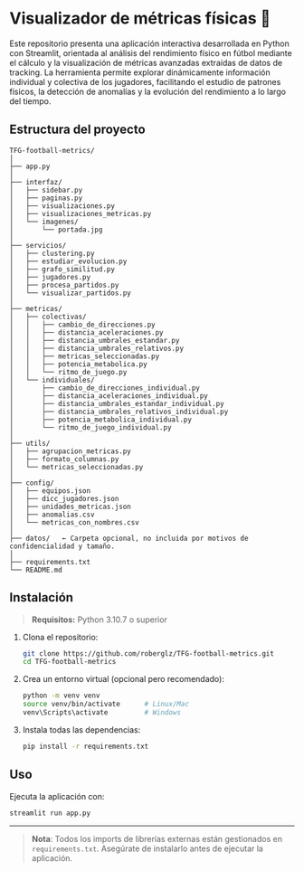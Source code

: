 # Visualizador de métricas físicas 🧠

Este repositorio presenta una aplicación interactiva desarrollada en Python con Streamlit, orientada al análisis del rendimiento físico en fútbol mediante el cálculo y la visualización de métricas avanzadas extraídas de datos de tracking. La herramienta permite explorar dinámicamente información individual y colectiva de los jugadores, facilitando el estudio de patrones físicos, la detección de anomalías y la evolución del rendimiento a lo largo del tiempo.

## Estructura del proyecto

```
TFG-football-metrics/
│
├── app.py
│
├── interfaz/
│   ├── sidebar.py
│   ├── paginas.py
│   ├── visualizaciones.py
│   ├── visualizaciones_metricas.py
│   └── imagenes/
│       └── portada.jpg
│
├── servicios/
│   ├── clustering.py
│   ├── estudiar_evolucion.py
│   ├── grafo_similitud.py
│   ├── jugadores.py
│   ├── procesa_partidos.py
│   └── visualizar_partidos.py
│
├── metricas/
│   ├── colectivas/
│   │   ├── cambio_de_direcciones.py
│   │   ├── distancia_aceleraciones.py
│   │   ├── distancia_umbrales_estandar.py
│   │   ├── distancia_umbrales_relativos.py
│   │   ├── metricas_seleccionadas.py
│   │   ├── potencia_metabolica.py
│   │   └── ritmo_de_juego.py
│   └── individuales/
│       ├── cambio_de_direcciones_individual.py
│       ├── distancia_aceleraciones_individual.py
│       ├── distancia_umbrales_estandar_individual.py
│       ├── distancia_umbrales_relativos_individual.py
│       ├── potencia_metabolica_individual.py
│       └── ritmo_de_juego_individual.py
│
├── utils/
│   ├── agrupacion_metricas.py
│   ├── formato_columnas.py
│   └── metricas_seleccionadas.py
│
├── config/
│   ├── equipos.json
│   ├── dicc_jugadores.json
│   ├── unidades_metricas.json
│   ├── anomalias.csv
│   └── metricas_con_nombres.csv
│
├── datos/   ← Carpeta opcional, no incluida por motivos de confidencialidad y tamaño.
│
├── requirements.txt
└── README.md
```

## Instalación

> **Requisitos:** Python 3.10.7 o superior

1. Clona el repositorio:

   ```bash
   git clone https://github.com/roberglz/TFG-football-metrics.git
   cd TFG-football-metrics
   ```

2. Crea un entorno virtual (opcional pero recomendado):

   ```bash
   python -m venv venv
   source venv/bin/activate      # Linux/Mac
   venv\Scripts\activate         # Windows
   ```

3. Instala todas las dependencias:

   ```bash
   pip install -r requirements.txt
   ```

## Uso

Ejecuta la aplicación con:

```bash
streamlit run app.py
```

---

> **Nota**: Todos los imports de librerías externas están gestionados en `requirements.txt`. Asegúrate de instalarlo antes de ejecutar la aplicación.